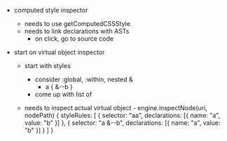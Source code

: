 - computed style inspector
  - needs to use getComputedCSSStyle
  - needs to link declarations with ASTs
    - on click, go to source code

- start on virtual object inspector
  - start with styles
    - consider :global, :within, nested &
      - a { &--b }
    - come up with list of 

  - needs to inspect actual virtual object - engine.inspectNode(uri, nodePath) {
    styleRules: [
      { selector: "aa", declarations: [{ name: "a", value: "b" }] },
      { selector: "a &--b", declarations: [{ name: "a", value: "b" }] }
    ]
  }